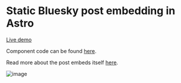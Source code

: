 # Static Bluesky post embedding in Astro

[Live demo](https://bluesky-embed-astro.pages.dev/-/did:plc:ragtjsm2j2vknwkz3zp4oxrd/3kj2umze7zj2n)

Component code can be found [here](./src/components/BlueskyPost.astro).

Read more about the post embeds itself [here](https://github.com/mary-ext/bluesky-embed).

![image](https://github.com/user-attachments/assets/598be808-c056-4d86-b1aa-ffe049ec5afb)
